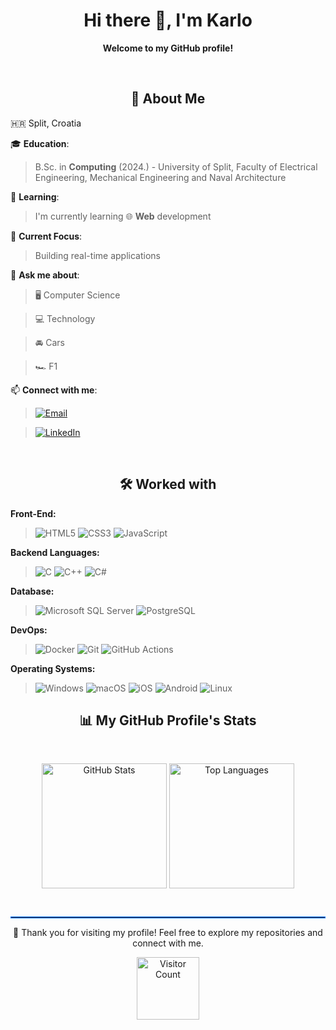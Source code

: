 <h1 align="center">Hi there 👋, I'm Karlo</h1>
<p align="center"> 
  <strong>Welcome to my GitHub profile!</strong>
</p>

&nbsp;

<h2 align="center">🚀 About Me </h2>

 🇭🇷 Split, Croatia

 🎓 **Education**:  
  > B.Sc. in **Computing** (2024.) - University of Split, Faculty of Electrical Engineering, Mechanical Engineering and Naval Architecture

 🌱 **Learning**:  
  > I'm currently learning 🌐 **Web** development

 🎯 **Current Focus**:  
  > Building real-time applications

 💬 **Ask me about**:  
  > 🖥️ Computer Science

  > 💻 Technology

  > 🚘 Cars

  > 🏎️ F1

 📫 **Connect with me**:
   > [![Email](https://img.shields.io/badge/Email-black?style=flat&logo=gmail)](mailto:karlo.nevescanin21@gmail.com)

   > [![LinkedIn](https://img.shields.io/badge/LinkedIn-blue?style=flat&logo=linkedin)](www.linkedin.com/in/karlo-nevešćanin)

  &nbsp;

<h2 align="center">🛠️ Worked with</h2> 

**Front-End:**
> ![HTML5](https://img.shields.io/badge/HTML-E34F26?style=flat-square&logo=html5&logoColor=white)
> ![CSS3](https://img.shields.io/badge/CSS-1572B6?style=flat-square&logo=css3&logoColor=white)
> ![JavaScript](https://img.shields.io/badge/JavaScript-F7DF1E?style=flat-square&logo=javascript&logoColor=black)

**Backend Languages:**
> ![C](https://img.shields.io/badge/C-A8B400?style=flat-square&logo=c&logoColor=white)
> ![C++](https://img.shields.io/badge/C++-00599C?style=flat-square&logo=cplusplus&logoColor=white)
> ![C#](https://img.shields.io/badge/C%23-239120?style=flat-square&logo=csharp&logoColor=white)

**Database:**
> ![Microsoft SQL Server](https://img.shields.io/badge/Microsoft_SQL_Server-CC2927?style=flat-square&logo=microsoftsqlserver&logoColor=white)
> ![PostgreSQL](https://img.shields.io/badge/PostgreSQL-336791?style=flat-square&logo=postgresql&logoColor=white)

**DevOps:**
> ![Docker](https://img.shields.io/badge/Docker-2496ED?style=flat-square&logo=docker&logoColor=white)
> ![Git](https://img.shields.io/badge/Git-F05032?style=flat-square&logo=git&logoColor=white)
> ![GitHub Actions](https://img.shields.io/badge/GitHub_Actions-2088FF?style=flat-square&logo=github-actions&logoColor=white)

**Operating Systems:**
> ![Windows](https://img.shields.io/badge/Windows-0078D6?style=flat-square&logo=windows&logoColor=white)
> ![macOS](https://img.shields.io/badge/macOS-000000?style=flat-square&logo=apple&logoColor=white)
> ![iOS](https://img.shields.io/badge/iOS-000000?style=flat-square&logo=apple&logoColor=white)
> ![Android](https://img.shields.io/badge/Android-3DDC84?style=flat-square&logo=android&logoColor=white)
> ![Linux](https://img.shields.io/badge/Linux-FCC624?style=flat-square&logo=linux&logoColor=black)


<h2 align="center">📊 My GitHub Profile's Stats</h2>

&nbsp;

<div align="center">
  <img src="https://github-readme-stats.vercel.app/api?username=knevescanin&show_icons=true&theme=tokyonight&rank_icon=github&hide_border=true" alt="GitHub Stats"  height=200 align="center"/>
  <img src="https://github-readme-stats.vercel.app/api/top-langs/?username=knevescanin&langs_count=5&theme=tokyonight&hide=HTML&hide_border=true" alt="Top Languages"  height=200 align="center" />
</div>

&nbsp;

<hr style="border: 1px solid #007bff;">

<div align="center">
  <p>🌟 Thank you for visiting my profile! Feel free to explore my repositories and connect with me.</p>
  <img src="https://komarev.com/ghpvc/?username=knevescanin&color=blue" alt="Visitor Count" width="100"/>
</div>



